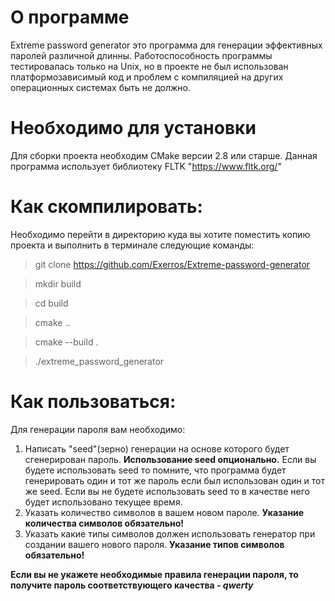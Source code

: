 # О программе
Extreme password generator это программа для генерации эффективных паролей
различной длинны. Работоспособность программы тестировалась только на
Unix, но в проекте не был использован платформозависимый код и проблем с
компиляцией на других операционных системах быть не должно.

# Необходимо для установки
Для сборки проекта необходим CMake версии 2.8 или старше.
Данная программа использует библиотеку FLTK "https://www.fltk.org/"

# Как скомпилировать:
Необходимо перейти в директорию куда вы хотите поместить копию
проекта и выполнить в терминале следующие команды:
> git clone https://github.com/Exerros/Extreme-password-generator

> mkdir build

> cd build

> cmake ..
    
> cmake --build .
    
> ./extreme_password_generator

# Как пользоваться:
Для генерации пароля вам необходимо:
1. Написать "seed"(зерно) генерации на основе которого будет сгенерирован
пароль. **Использование seed опционально.** Если вы будете использовать
seed то помните, что программа будет генерировать один и тот же пароль
если был использован один и тот же seed. Если вы не будете использовать
seed то в качестве него будет использовано текущее время.
2. Указать количество символов в вашем новом пароле. **Указание количества
символов обязательно!**
3. Указать какие типы символов должен использовать генератор при создании
вашего нового пароля. **Указание типов символов обязательно!**

**Если вы не укажете необходимые правила генерации пароля, то получите
пароль соответствующего качества - *qwerty***
